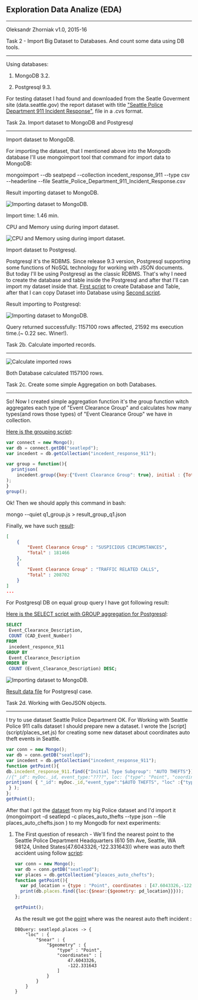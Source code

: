 Exploration Data Analize (EDA)
--------------------------------------------------------------------------------
- - - - - - - - - - - - - - - - - - - - - - - - - - - - - - -  - - - - - - - - -
Oleksandr Zhorniak
v1.0, 2015-16

Task 2 - Import Big Dataset to Databases. And count some data using DB tools.
- - - - - - - - - - - - - - - - - - - - - - - - - - - - - - -  - - - - - - - - -
Using databases:

1. MongoDB 3.2.

2. Postgresql 9.3.

For testing dataset I had found and downloaded from the Seatle Goverment site (data.seattle.gov)
 the report dataset with title ["Seattle Police Department 911 Incident Response"](https://data.seattle.gov/Public-Safety/Seattle-Police-Department-911-Incident-Response/3k2p-39jp), file in a .cvs format.

Task 2a. Import dataset to MongoDB and Postgresql
- - - - - - - - - - - - - - - - - - - - - - - - - - - - - - -  - - - - - - - - -

  Import dataset to MongoDB.

  For importing the dataset, that I mentioned above into the Mongodb database I'll use
  mongoimport tool that command for import data to MongoDB:

  mongoimport --db seatpepd --collection incedent_response_911 --type csv --headerline --file Seattle_Police_Department_911_Incident_Response.csv

  Result importing dataset to MongoDB.

![Importing dataset to MongoDB.](images/import-to-mongo.png)

  Import time: 1.46 min.

CPU and Memory using during import dataset.

![CPU and Memory using during import dataset.](images/import-to-mongo-cpu-use.png)



 Import dataset to Postgresql.

Postgresql it's the RDBMS. Since release 9.3 version, Postgresql supporting some functions of NoSQL technology for working with JSON documents. But today I'll be using Postgresql as the classic RDBMS. That's why I need to create the database and table inside the Postgresql and after that I'll can import my dataset inside that.  [First script](scripts/create_table_incedent_esponce_911.sql)  to create Database and Table, after that I can copy Dataset into Database using  [Second script](scripts/copy_incedent_esponce_911.sql).

  Result importing to Postgresql:

![Importing dataset to MongoDB.](images/import-to-postgresql.png)

  Query returned successfully: 1157100 rows affected, 21592 ms execution time.(~ 0.22 sec. Winer!).

Task 2b. Calculate imported records.
  - - - - - - - - - - - - - - - - - - - - - - - - - - - - - - -  - - - - - - - -
![Calculate imported rows](images/count_rows_mongo_postgre.png)

Both Database calculated 1157100 rows.

Task 2c. Create some simple Aggregation on both Databases.
- - - - - - - - - - - - - - - - - - - - - - - - - - - - - - -  - - - - - - - -
So! Now I created simple aggregation function it's the group function witch  aggregates each type of "Event Clearance Group" and calculates how many types(and rows those types) of "Event Clearance Group" we have in collection.

[Here is the grouping script](scripts/q1_group.js):

```javascript
var connect = new Mongo();
var db = connect.getDB("seatlepd");
var incedent = db.getCollection("incedent_response_911");

var group = function(){
  printjson(
    incedent.group({key:{"Event Clearance Group": true}, initial : {Total:0},reduce : function(items, prev){prev.Total +=1}})
);
}
group();
```

Ok! Then we should apply this command in bash:

mongo --quiet q1_group.js > result_group_q1.json

Finally, we have such [result](scripts/result_group_q1.json):
```JSON
[
	{
		"Event Clearance Group" : "SUSPICIOUS CIRCUMSTANCES",
		"Total" : 181466
	},
	{
		"Event Clearance Group" : "TRAFFIC RELATED CALLS",
		"Total" : 208702
	}
]
...
```  
For Postgresql DB on equal group query I have got following result:

[Here is the SELECT  script with GROUP aggregation for Postgresql](scripts/group_query1_postgres.sql):

```sql
SELECT
 Event_Clearance_Description,
 COUNT (CAD_Event_Number)
FROM
 incedent_responce_911
GROUP BY
 Event_Clearance_Description
ORDER BY
 COUNT (Event_Clearance_Description) DESC;
```

 ![Importing dataset to MongoDB.](images/group_query1_postgres.png)

[Result data file](scripts/result_group_q1_postgres.csv) for Postgresql case.

Task 2d. Working with GeoJSON objects.
- - - - - - - - - - - - - - - - - - - - - - - - - - - - - - -  - - - - - - - -
I try to use dataset Seattle Police Department
OK. For Working with Seattle Police 911 calls dataset I should prepare new a dataset.
I wrote the [script] (script/places_set.js) for creating some new dataset about coordinates auto theft events in Seattle.
   ```javascript
   var conn = new Mongo();
   var db = conn.getDB("seatlepd");
   var incedent = db.getCollection("incedent_response_911");
   function getPoint(){
   db.incedent_response_911.find({"Initial Type Subgroup": "AUTO THEFTS"}).limit().forEach( function(myDoc) {
   //{"_id": myDoc._id, event_type:"????", loc: {"type": "Point", "coordinates": [myDoc.Longitude, myDoc.Latitude]}}
   printjson( { "_id": myDoc._id,"event_type":"$AUTO THEFTS", "loc" :{"type" : "Point", "coordinates":[ myDoc.Longitude , myDoc.Latitude ]}});
    } );
   };
   getPoint();

   ```
   After that I got the [dataset](scripts/places_auto_chefts.json) from my big Police dataset and I'd import it
   (mongoimport -d seatlepd -c places_auto_thefts --type json --file places_auto_chefts.json ) to my Mongodb for next experiments:

1. The First question of research - We'll find the nearest point to the Seattle
 Police Department Headquarters (610 5th Ave, Seattle, WA 98124,
    United States(47.6043326,-122.331643)) where was auto theft accident using follow [script](scripts//home/zhora/Projects/nosql/scripts/nearest_spd_auto_cheft.js):
    ```javascript
    var conn = new Mongo();
    var db = conn.getDB("seatlepd");
    var places = db.getCollection("pleaces_auto_chefts");
    function getPoint(){
      var pd_location = {type : "Point", coordinates : [47.6043326,-122.331643]}
      print(db.places.find({loc:{$near:{$geometry: pd_location}}}));
    };

    getPoint();

    ```
    As the result we got the [point](scripts/nearest_spd_auto_cheft.geojson) where was the nearest auto theft incident :
    ```GeoJSON
    DBQuery: seatlepd.places -> {
    	"loc" : {
    		"$near" : {
    			"$geometry" : {
    				"type" : "Point",
    				"coordinates" : [
    					47.6043326,
    					-122.331643
    				]
    			}
    		}
    	}
    }
    ```
